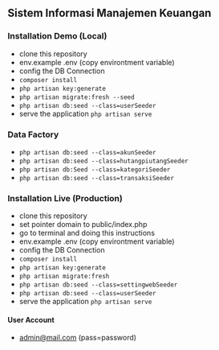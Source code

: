 ## Sistem Informasi Manajemen Keuangan

### Installation Demo (Local)

-   clone this repository
-   env.example .env (copy environtment variable)
-   config the DB Connection
-   `composer install`
-   `php artisan key:generate`
-   `php artisan migrate:fresh --seed`
-   `php artisan db:seed --class=userSeeder`
-   serve the application `php artisan serve`

### Data Factory

-   `php artisan db:seed --class=akunSeeder`
-   `php artisan db:seed --class=hutangpiutangSeeder`
-   `php artisan db:Seed --class=kategoriSeeder`
-   `php artisan db:seed --class=transaksiSeeder`

### Installation Live (Production)

-   clone this repository
-   set pointer domain to public/index.php
-   go to terminal and doing this instructions
-   env.example .env (copy environtment variable)
-   config the DB Connection
-   `composer install`
-   `php artisan key:generate`
-   `php artisan migrate:fresh`
-   `php artisan db:seed --class=settingwebSeeder`
-   `php artisan db:seed --class=userSeeder`
-   serve the application `php artisan serve`

#### User Account

-   admin@mail.com (pass=password)
